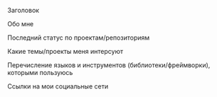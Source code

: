 Заголовок

Обо мне

Последний статус по проектам/репозиториям

Какие темы/проекты меня интерсуют 

Перечисление языков и инструментов (библиотеки/фреймворки), которыми пользуюсь

Ссылки на мои социальные сети